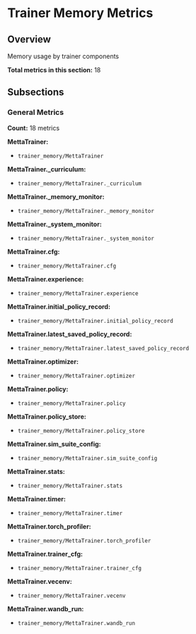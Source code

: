 # Trainer Memory Metrics

## Overview

Memory usage by trainer components

**Total metrics in this section:** 18

## Subsections

### General Metrics

**Count:** 18 metrics

**MettaTrainer:**
- `trainer_memory/MettaTrainer`

**MettaTrainer._curriculum:**
- `trainer_memory/MettaTrainer._curriculum`

**MettaTrainer._memory_monitor:**
- `trainer_memory/MettaTrainer._memory_monitor`

**MettaTrainer._system_monitor:**
- `trainer_memory/MettaTrainer._system_monitor`

**MettaTrainer.cfg:**
- `trainer_memory/MettaTrainer.cfg`

**MettaTrainer.experience:**
- `trainer_memory/MettaTrainer.experience`

**MettaTrainer.initial_policy_record:**
- `trainer_memory/MettaTrainer.initial_policy_record`

**MettaTrainer.latest_saved_policy_record:**
- `trainer_memory/MettaTrainer.latest_saved_policy_record`

**MettaTrainer.optimizer:**
- `trainer_memory/MettaTrainer.optimizer`

**MettaTrainer.policy:**
- `trainer_memory/MettaTrainer.policy`

**MettaTrainer.policy_store:**
- `trainer_memory/MettaTrainer.policy_store`

**MettaTrainer.sim_suite_config:**
- `trainer_memory/MettaTrainer.sim_suite_config`

**MettaTrainer.stats:**
- `trainer_memory/MettaTrainer.stats`

**MettaTrainer.timer:**
- `trainer_memory/MettaTrainer.timer`

**MettaTrainer.torch_profiler:**
- `trainer_memory/MettaTrainer.torch_profiler`

**MettaTrainer.trainer_cfg:**
- `trainer_memory/MettaTrainer.trainer_cfg`

**MettaTrainer.vecenv:**
- `trainer_memory/MettaTrainer.vecenv`

**MettaTrainer.wandb_run:**
- `trainer_memory/MettaTrainer.wandb_run`


